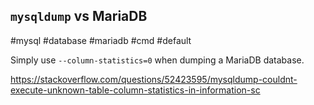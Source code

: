 ## `mysqldump` vs MariaDB
#mysql #database #mariadb #cmd #default

Simply use `--column-statistics=0` when dumping a MariaDB database.

https://stackoverflow.com/questions/52423595/mysqldump-couldnt-execute-unknown-table-column-statistics-in-information-sc
